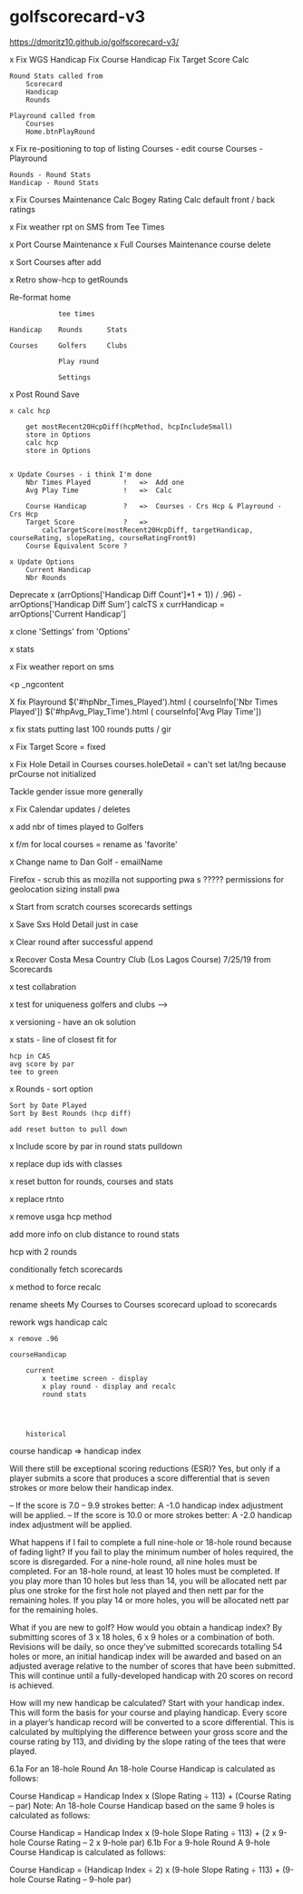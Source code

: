 # golfscorecard-v3
 
https://dmoritz10.github.io/golfscorecard-v3/


x Fix WGS Handicap
    Fix Course Handicap 
    Fix Target Score Calc

    Round Stats called from 
        Scorecard
        Handicap
        Rounds

    Playround called from
        Courses
        Home.btnPlayRound

x Fix re-positioning to top of listing
    Courses - edit course
    Courses - Playround

    Rounds - Round Stats
    Handicap - Round Stats

x Fix Courses Maintenance
    Calc Bogey Rating
    Calc default front / back ratings

x Fix weather rpt on SMS from Tee Times

x Port Course Maintenance
    x Full Courses Maintenance
    course delete

x Sort Courses after add

x Retro show-hcp to getRounds

Re-format home

                tee times

    Handicap	Rounds		Stats

    Courses		Golfers		Clubs

                Play round

                Settings 

x Post Round Save

    x calc hcp

        get mostRecent20HcpDiff(hcpMethod, hcpIncludeSmall)
        store in Options
        calc hcp
        store in Options


    x Update Courses - i think I'm done
        Nbr Times Played        !	=>  Add one
        Avg Play Time	        !   =>  Calc
        
        Course Handicap	        ?   =>  Courses - Crs Hcp & Playround - Crs Hcp
        Target Score	        ?   =>  
            calcTargetScore(mostRecent20HcpDiff, targetHandicap, courseRating, slopeRating, courseRatingFront9)
        Course Equivalent Score ?

    x Update Options
        Current Handicap
        Nbr Rounds

Deprecate
    x (arrOptions['Handicap Diff Count']*1 + 1)) / .96) - arrOptions['Handicap Diff Sum']
    calcTS
    x currHandicap = arrOptions['Current Handicap']

x clone 'Settings' from 'Options'


x stats


x Fix weather report on sms

</a></div></div><p _ngcontent-sc271="">
</a></div ></div > <p _ngcontent

X fix Playround 
      $('#hpNbr_Times_Played').html ( courseInfo['Nbr Times Played'])
      $('#hpAvg_Play_Time').html ( courseInfo['Avg Play Time'])


x fix stats putting
    last 100 rounds putts / gir

x Fix Target Score = fixed

x Fix Hole Detail in Courses 
    courses.holeDetail = can't set lat/lng because prCourse not initialized

Tackle gender issue more generally

x Fix Calendar updates / deletes

x add nbr of times played to Golfers

x f/m for local courses = rename as 'favorite'

x Change name to Dan Golf - emailName


Firefox - scrub this as mozilla not supporting pwa s ?????
    permissions for geolocation
    sizing
    install pwa

x Start from scratch
    courses
    scorecards
    settings

x Save Sxs Hold Detail just in case

x Clear round after successful append

x Recover Costa Mesa Country Club  (Los Lagos Course)	7/25/19  from Scorecards

x test collabration

x test for uniqueness golfers and clubs -->

x versioning - have an ok solution

x stats - line of closest fit for 

    hcp in CAS
    avg score by par
    tee to green

x Rounds - sort option

    Sort by Date Played
    Sort by Best Rounds (hcp diff)

    add reset button to pull down

x Include score by par in round stats pulldown

x replace dup ids with classes

x reset button for rounds, courses and stats

x replace rtnto

x remove usga hcp method

add more info on club distance to round stats

hcp with 2 rounds

conditionally fetch scorecards

x method to force recalc

rename sheets
    My Courses to Courses
    scorecard upload to scorecards

rework wgs handicap calc

    x remove .96
    
    courseHandicap

        current
            x teetime screen - display
            x play round - display and recalc
            round stats




        historical
    

course handicap => handicap index




Will there still be exceptional scoring reductions (ESR)?
Yes, but only if a player submits a score that produces a score differential that is seven strokes or more below their handicap index. 

– If the score is 7.0 – 9.9 strokes better: A -1.0 handicap index adjustment will be applied.
– If the score is 10.0 or more strokes better: A -2.0 handicap index adjustment will be applied.     

What happens if I fail to complete a full nine-hole or 18-hole round because of fading light?
If you fail to play the minimum number of holes required, the score is disregarded. For a nine-hole round, all nine holes must be completed. For an 18-hole round, at least 10 holes must be completed. If you play more than 10 holes but less than 14, you will be allocated nett par plus one stroke for the first hole not played and then nett par for the remaining holes. If you play 14 or more holes, you will be allocated nett par for the remaining holes. 

What if you are new to golf? How would you obtain a handicap index?
By submitting scores of 3 x 18 holes, 6 x 9 holes or a combination of both. Revisions will be daily, so once they’ve submitted scorecards totalling 54 holes or more, an initial handicap index will be awarded and based on an adjusted average relative to the number of scores that have been submitted. This will continue until a fully-developed handicap with 20 scores on record is achieved.

How will my new handicap be calculated?
Start with your handicap index. This will form the basis for your course and playing handicap. Every score in a player’s handicap record will be converted to a score differential. This is calculated by multiplying the difference between your gross score and the course rating by 113, and dividing by the slope rating of the tees that were played.

6.1a For an 18-hole Round
An 18-hole Course Handicap is calculated as follows:

Course Handicap	=	Handicap Index	x	(Slope Rating ÷ 113)	+	(Course Rating – par)
Note: An 18-hole Course Handicap based on the same 9 holes is calculated as follows:

Course Handicap	=	Handicap Index	x	(9-hole Slope Rating ÷ 113)	+	(2 x 9-hole Course Rating – 2 x 9-hole par)
6.1b For a 9-hole Round
A 9-hole Course Handicap is calculated as follows:

Course Handicap	=	(Handicap Index ÷ 2)	x	(9-hole Slope Rating ÷ 113)	+	(9-hole Course Rating – 9-hole par)
